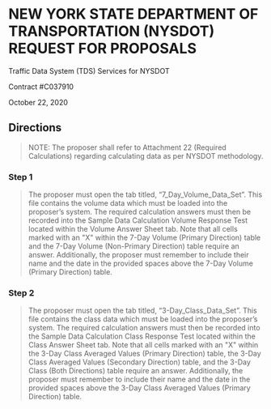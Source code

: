 # NEW YORK STATE DEPARTMENT OF TRANSPORTATION (NYSDOT) REQUEST FOR PROPOSALS

Traffic Data System (TDS) Services for NYSDOT

Contract #C037910

October 22, 2020

## Directions

> NOTE: The proposer shall refer to Attachment 22 (Required Calculations)
> regarding calculating data as per NYSDOT methodology.

### Step 1

> The proposer must open the tab titled, “7_Day_Volume_Data_Set”. This file
> contains the volume data which must be loaded into the proposer’s system. The
> required calculation answers must then be recorded into the Sample Data
> Calculation Volume Response Test located within the Volume Answer Sheet tab.
> Note that all cells marked with an "X" within the 7-Day Volume (Primary
> Direction) table and the 7-Day Volume (Non-Primary Direction) table require an
> answer. Additionally, the proposer must remember to include their name and the
> date in the provided spaces above the 7-Day Volume (Primary Direction) table.

### Step 2

> The proposer must open the tab titled, “3-Day_Class_Data_Set”. This file
> contains the class data which must be loaded into the proposer’s system. The
> required calculation answers must then be recorded into the Sample Data
> Calculation Class Response Test located within the Class Answer Sheet tab.
> Note that all cells marked with an "X" within the 3-Day Class Averaged Values
> (Primary Direction) table, the 3-Day Class Averaged Values (Secondary
> Direction) table, and the 3-Day Class (Both Directions) table require an
> answer. Additionally, the proposer must remember to include their name and
> the date in the provided spaces above the 3-Day Class Averaged Values
> (Primary Direction) table.
